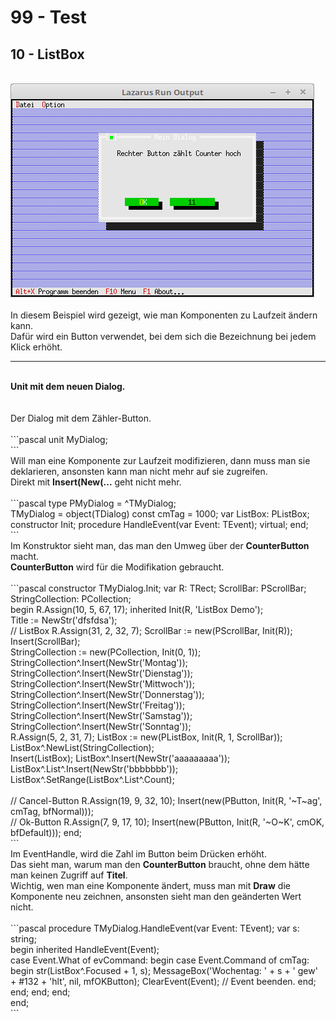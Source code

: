# 99 - Test
## 10 - ListBox
<br>
<img src="image.png" alt="Selfhtml"><br><br>
In diesem Beispiel wird gezeigt, wie man Komponenten zu Laufzeit ändern kann.<br>
Dafür wird ein Button verwendet, bei dem sich die Bezeichnung bei jedem Klick erhöht.<br>
<hr><br>
<b>Unit mit dem neuen Dialog.</b><br>
<br><br>
Der Dialog mit dem Zähler-Button.<br>
<br>
```pascal
unit MyDialog;
<br>
```
<br>
Will man eine Komponente zur Laufzeit modifizieren, dann muss man sie deklarieren, ansonsten kann man nicht mehr auf sie zugreifen.<br>
Direkt mit <b>Insert(New(...</b> geht nicht mehr.<br>
<br>
```pascal
type
  PMyDialog = ^TMyDialog;
<br>
  TMyDialog = object(TDialog)
  const
    cmTag = 1000;
  var
    ListBox: PListBox;
<br>
    constructor Init;
    procedure HandleEvent(var Event: TEvent); virtual;
  end;
<br>
```
<br>
Im Konstruktor sieht man, das man den Umweg über der <b>CounterButton</b> macht.<br>
<b>CounterButton</b> wird für die Modifikation gebraucht.<br>
<br>
```pascal
constructor TMyDialog.Init;
var
  R: TRect;
  ScrollBar: PScrollBar;
  StringCollection: PCollection;
<br>
begin
  R.Assign(10, 5, 67, 17);
  inherited Init(R, 'ListBox Demo');
<br>
  Title := NewStr('dfsfdsa');
<br>
  // ListBox
  R.Assign(31, 2, 32, 7);
  ScrollBar := new(PScrollBar, Init(R));
  Insert(ScrollBar);
<br>
  StringCollection := new(PCollection, Init(0, 1));
  StringCollection^.Insert(NewStr('Montag'));
  StringCollection^.Insert(NewStr('Dienstag'));
  StringCollection^.Insert(NewStr('Mittwoch'));
  StringCollection^.Insert(NewStr('Donnerstag'));
  StringCollection^.Insert(NewStr('Freitag'));
  StringCollection^.Insert(NewStr('Samstag'));
  StringCollection^.Insert(NewStr('Sonntag'));
<br>
  R.Assign(5, 2, 31, 7);
  ListBox := new(PListBox, Init(R, 1, ScrollBar));
  ListBox^.NewList(StringCollection);
<br>
  Insert(ListBox);
  ListBox^.Insert(NewStr('aaaaaaaaa'));
<br>
  ListBox^.List^.Insert(NewStr('bbbbbbb'));
  ListBox^.SetRange(ListBox^.List^.Count);
<br>

<br>
  // Cancel-Button
  R.Assign(19, 9, 32, 10);
  Insert(new(PButton, Init(R, '~T~ag', cmTag, bfNormal)));
<br>
  // Ok-Button
  R.Assign(7, 9, 17, 10);
  Insert(new(PButton, Init(R, '~O~K', cmOK, bfDefault)));
end;
<br>
```
<br>
Im EventHandle, wird die Zahl im Button beim Drücken erhöht.<br>
Das sieht man, warum man den <b>CounterButton</b> braucht, ohne dem hätte man keinen Zugriff auf <b>Titel</b>.<br>
Wichtig, wen man eine Komponente ändert, muss man mit <b>Draw</b> die Komponente neu zeichnen, ansonsten sieht man den geänderten Wert nicht.<br>
<br>
```pascal
procedure TMyDialog.HandleEvent(var Event: TEvent);
var
  s: string;
<br>
begin
  inherited HandleEvent(Event);
<br>
  case Event.What of
    evCommand: begin
      case Event.Command of
        cmTag: begin
          str(ListBox^.Focused + 1, s);
          MessageBox('Wochentag: ' + s + ' gew' + #132 + 'hlt', nil, mfOKButton);
          ClearEvent(Event);   // Event beenden.
        end;
      end;
    end;
  end;
<br>
end;
<br>
```
<br>

